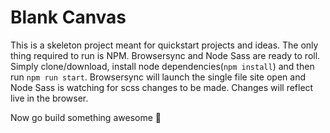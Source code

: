 # Blank Canvas

This is a skeleton project meant for quickstart projects and ideas. The only thing required to run is NPM. Browsersync and Node Sass are ready to roll. Simply clone/download, install node dependencies(`npm install`) and then run `npm run start`. Browsersync will launch the single file site open and Node Sass is watching for scss changes to be made. Changes will reflect live in the browser.

Now go build something awesome 🤘
